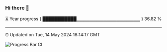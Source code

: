 ### Hi there 👋

⏳ Year progress { ███████████▁▁▁▁▁▁▁▁▁▁▁▁▁▁▁▁▁▁▁ } 36.82 %

---

⏰ Updated on Tue, 14 May 2024 18:14:17 GMT

![Progress Bar CI](https://github.com/liununu/liununu/workflows/Progress%20Bar%20CI/badge.svg)
